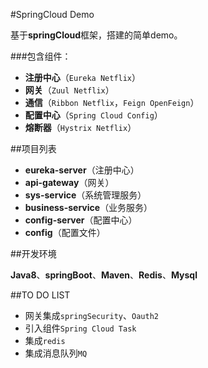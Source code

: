 #SpringCloud Demo  

基于**springCloud**框架，搭建的简单demo。  

###包含组件：  
 * **注册中心**（`Eureka Netflix`）
 * **网关**（`Zuul Netflix`）
 * **通信**（`Ribbon Netflix`，`Feign OpenFeign`）
 * **配置中心**（`Spring Cloud Config`）
 * **熔断器**（`Hystrix Netflix`）

##项目列表
  * **eureka-server**（注册中心）
  * **api-gateway**（网关）
  * **sys-service**（系统管理服务）
  * **business-service**（业务服务）
  * **config-server**（配置中心）
  * **config**（配置文件）  
  
##开发环境  

**Java8**、**springBoot**、**Maven**、**Redis**、**Mysql**  

##TO DO LIST
  * 网关集成`springSecurity`、`Oauth2`
  * 引入组件`Spring Cloud Task`
  * 集成`redis`
  * 集成消息队列`MQ`

